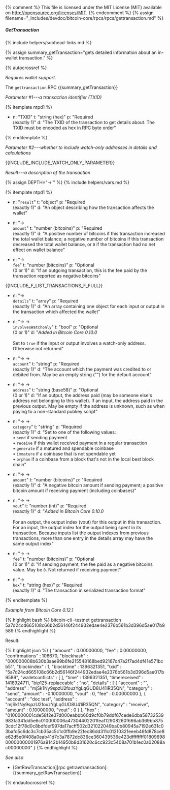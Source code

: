 {% comment %}
This file is licensed under the MIT License (MIT) available on
http://opensource.org/licenses/MIT.
{% endcomment %}
{% assign filename="_includes/devdoc/bitcoin-core/rpcs/rpcs/gettransaction.md" %}

##### GetTransaction
{% include helpers/subhead-links.md %}

{% assign summary_getTransaction="gets detailed information about an in-wallet transaction." %}

{% autocrossref %}

*Requires wallet support.*

The `gettransaction` RPC {{summary_getTransaction}}

*Parameter #1---a transaction identifier (TXID)*

{% itemplate ntpd1 %}
- n: "TXID"
  t: "string (hex)"
  p: "Required<br>(exactly 1)"
  d: "The TXID of the transaction to get details about.  The TXID must be encoded as hex in RPC byte order"

{% enditemplate %}

*Parameter #2---whether to include watch-only addresses in details and calculations*

{{INCLUDE_INCLUDE_WATCH_ONLY_PARAMETER}}

*Result---a description of the transaction*

{% assign DEPTH="→ " %}
{% include helpers/vars.md %}

{% itemplate ntpd1 %}
- n: "`result`"
  t: "object"
  p: "Required<br>(exactly 1)"
  d: "An object describing how the transaction affects the wallet"

- n: "→<br>`amount`"
  t: "number (bitcoins)"
  p: "Required<br>(exactly 1)"
  d: "A positive number of bitcoins if this transaction increased the total wallet balance; a negative number of bitcoins if this transaction decreased the total wallet balance, or `0` if the transaction had no net effect on wallet balance"

- n: "→<br>`fee`"
  t: "number (bitcoins)"
  p: "Optional<br>(0 or 1)"
  d: "If an outgoing transaction, this is the fee paid by the transaction reported as negative bitcoins"

{{INCLUDE_F_LIST_TRANSACTIONS_F_FULL}}
- n: "→<br>`details`"
  t: "array"
  p: "Required<br>(exactly 1)"
  d: "An array containing one object for each input or output in the transaction which affected the wallet"

- n: "→ → <br>`involvesWatchonly`"
  t: "bool"
  p: "Optional<br>(0 or 1)"
  d: "*Added in Bitcoin Core 0.10.0*<br><br>Set to `true` if the input or output involves a watch-only address.  Otherwise not returned"

- n: "→ →<br>`account`"
  t: "string"
  p: "Required<br>(exactly 1)"
  d: "The account which the payment was credited to or debited from.  May be an empty string (\"\") for the default account"

- n: "→ →<br>`address`"
  t: "string (base58)"
  p: "Optional<br>(0 or 1)"
  d: "If an output, the address paid (may be someone else's address not belonging to this wallet).  If an input, the address paid in the previous output.  May be empty if the address is unknown, such as when paying to a non-standard pubkey script"

- n: "→ →<br>`category`"
  t: "string"
  p: "Required<br>(exactly 1)"
  d: "Set to one of the following values:<br>• `send` if sending payment<br>• `receive` if this wallet received payment in a regular transaction<br>• `generate` if a matured and spendable coinbase<br>• `immature` if a coinbase that is not spendable yet<br>• `orphan` if a coinbase from a block that's not in the local best block chain"

- n: "→ →<br>`amount`"
  t: "number (bitcoins)"
  p: "Required<br>(exactly 1)"
  d: "A negative bitcoin amount if sending payment; a positive bitcoin amount if receiving payment (including coinbases)"

- n: "→ →<br>`vout`"
  t: "number (int)"
  p: "Required<br>(exactly 1)"
  d: "*Added in Bitcoin Core 0.10.0*<br><br>For an output, the output index (vout) for this output in this transaction.  For an input, the output index for the output being spent in its transaction.  Because inputs list the output indexes from previous transactions, more than one entry in the details array may have the same output index"

- n: "→ →<br>`fee`"
  t: "number (bitcoins)"
  p: "Optional<br>(0 or 1)"
  d: "If sending payment, the fee paid as a negative bitcoins value.  May be `0`. Not returned if receiving payment"

- n: "→<br>`hex`"
  t: "string (hex)"
  p: "Required<br>(exactly 1)"
  d: "The transaction in serialized transaction format"

{% enditemplate %}

*Example from Bitcoin Core 0.12.1*

{% highlight bash %}
bitcoin-cli -testnet gettransaction \
  5a7d24cd665108c66b2d56146f244932edae4e2376b561b3d396d5ae017b9589
{% endhighlight %}

Result:

{% highlight json %}
{
    "amount" : 0.00000000,
    "fee" : 0.00000000,
    "confirmations" : 106670,
    "blockhash" : "000000008b630b3aae99b6fe215548168bed92167c47a2f7ad4df41e571bcb51",
    "blockindex" : 1,
    "blocktime" : 1396321351,
    "txid" : "5a7d24cd665108c66b2d56146f244932edae4e2376b561b3d396d5ae017b9589",
    "walletconflicts" : [
    ],
    "time" : 1396321351,
    "timereceived" : 1418924711,
    "bip125-replaceable" : "no",
    "details" : [
        {
            "account" : "",
            "address" : "mjSk1Ny9spzU2fouzYgLqGUD8U41iR35QN",
            "category" : "send",
            "amount" : -0.10000000,
            "vout" : 0,
            "fee" : 0.00000000
        },
        {
            "account" : "doc test",
            "address" : "mjSk1Ny9spzU2fouzYgLqGUD8U41iR35QN",
            "category" : "receive",
            "amount" : 0.10000000,
            "vout" : 0
        }
    ],
    "hex" : "0100000001cde58f2e37d000eabbb60d9cf0b79ddf67cede6dba58732539983fa341dd5e6c010000006a47304402201feaf12908260f666ab369bb8753cdc12f78d0c8bdfdef997da17acff502d321022049ba0b80945a7192e631c03bafd5c6dc3c7cb35ac5c1c0ffb9e22fec86dd311c01210321eeeb46fd878ce8e62d5e0f408a0eab41d7c3a7872dc836ce360439536e423dffffffff0180969800000000001976a9142b14950b8d31620c6cc923c5408a701b1ec0a02088ac00000000"
}
{% endhighlight %}

*See also*

* [GetRawTransaction][rpc getrawtransaction]: {{summary_getRawTransaction}}

{% endautocrossref %}
